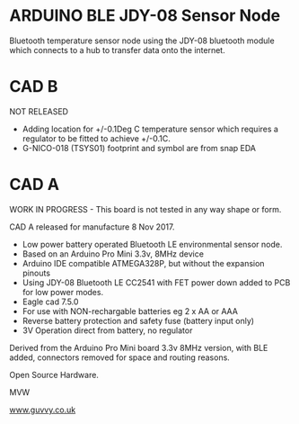 ARDUINO BLE JDY-08 Sensor Node
==============================

Bluetooth temperature sensor node using the JDY-08 bluetooth module which connects to a hub to transfer data onto the internet.

CAD B
=====
NOT RELEASED

* Adding location for +/-0.1Deg C temperature sensor which requires a regulator to be fitted to achieve +/-0.1C. 
* G-NICO-018 (TSYS01) footprint and symbol are from snap EDA


CAD A
=====
WORK IN PROGRESS - This board is not tested in any way shape or form. 

CAD A released for manufacture 8 Nov 2017. 

* Low power battery operated Bluetooth LE environmental sensor node. 
* Based on an Arduino Pro Mini 3.3v, 8MHz device
* Arduino IDE compatible ATMEGA328P, but without the expansion pinouts 
* Using JDY-08 Bluetooth LE CC2541 with FET power down added to PCB for low power modes. 
* Eagle cad 7.5.0
* For use with NON-rechargable batteries eg 2 x AA or AAA 
* Reverse battery protection and safety fuse (battery input only)
* 3V Operation direct from battery, no regulator 

Derived from the Arduino Pro Mini board 3.3v 8MHz version, with BLE added, connectors removed for space and routing reasons. 

Open Source Hardware. 

MVW 

www.guvvy.co.uk
